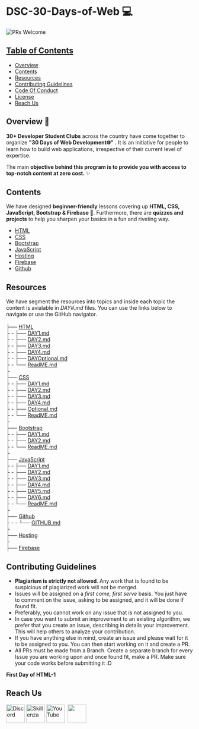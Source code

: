 # DSC-30-Days-of-Web 💻

 <img src="https://img.shields.io/badge/PRs-welcome-brightgreen.svg?style=for-the-badge" alt="PRs Welcome" /> <a href="https://github.com/30DaysofWebDEV/DSC-30-Days-of-Web/pulls" target="_blank">

<!-- TABLE OF CONTENTS -->
## Table of Contents

* [Overview](#overview)
* [Contents](#contents)
* [Resources](#resources)
* [Contributing Guidelines](#contributing-guidelines)
* [Code Of Conduct](#code-of-conduct)
* [License](#license)
* [Reach Us](#reach-us)


<!-- OVERVIEW -->
## Overview 📝

**30+ Developer Student Clubs**  across the country have come together to organize **"30 Days of Web Development🌐"** . 
It is an initiative for people to learn how to build web applications, irrespective of their current level of expertise.

The main **objective behind this program is to provide you with access to top-notch content at zero cost.** ✨


<!-- CONTENTS -->
## Contents

We have designed **beginner-friendly** lessons covering up **HTML, CSS, JavaScript, Bootstrap & Firebase 💛**. 
Furthermore, there are **quizzes and projects** to help you sharpen your basics in a fun and riveting way.

- [HTML](/HTML/ReadME.md)
- [CSS](/CSS/ReadME.md) 
- [Bootstrap](/Bootstrap/ReadME.md)
- [JavaScript](/JavaScript/ReadME.md)
- [Hosting](/Hosting/ReadME.md)
- [Firebase](/Firebase/ReadME.md)
- [Github](/Github/ReadME.md)



## Resources

We have segment the resources into topics and inside each topic the content is avialable in _DAY#.md_ files. You can use the links below to navigate or use the GitHub navigator.
<br>
<br>
├── [HTML](https://github.com/30DaysofWebDEV/DSC-30-Days-of-Web/tree/main/HTML)<br>
├ - ├── [DAY1.md](https://github.com/30DaysofWebDEV/DSC-30-Days-of-Web/blob/main/HTML/DAY1.md)<br>
├ - ├── [DAY2.md](https://github.com/30DaysofWebDEV/DSC-30-Days-of-Web/blob/main/HTML/DAY2.md)<br>
├ - ├── [DAY3.md](https://github.com/30DaysofWebDEV/DSC-30-Days-of-Web/blob/main/HTML/DAY3.md)<br>
├ - ├── [DAY4.md](https://github.com/30DaysofWebDEV/DSC-30-Days-of-Web/blob/main/HTML/DAY4.md)<br>
├ - ├── [DAYOptional.md](https://github.com/30DaysofWebDEV/DSC-30-Days-of-Web/blob/main/HTML/DAYOptional.md)<br>
├ - └── [ReadME.md](https://github.com/30DaysofWebDEV/DSC-30-Days-of-Web/blob/main/HTML/ReadME.md)<br>
├<br>
├── [CSS](https://github.com/30DaysofWebDEV/DSC-30-Days-of-Web/tree/main/CSS)<br>
├ - ├── [DAY1.md](https://github.com/30DaysofWebDEV/DSC-30-Days-of-Web/blob/main/CSS/DAY1.md)<br>
├ - ├── [DAY2.md](https://github.com/30DaysofWebDEV/DSC-30-Days-of-Web/blob/main/CSS/DAY2.md)<br>
├ - ├── [DAY3.md](https://github.com/30DaysofWebDEV/DSC-30-Days-of-Web/blob/main/CSS/DAY3.md)<br>
├ - ├── [DAY4.md](https://github.com/30DaysofWebDEV/DSC-30-Days-of-Web/blob/main/CSS/DAY4.md)<br>
├ - ├── [Optional.md](https://github.com/30DaysofWebDEV/DSC-30-Days-of-Web/blob/main/CSS/Optional.md)<br>
├ - └── [ReadME.md](https://github.com/30DaysofWebDEV/DSC-30-Days-of-Web/blob/main/CSS/ReadME.md)<br>
├<br>
├── [Bootstrap](https://github.com/30DaysofWebDEV/DSC-30-Days-of-Web/tree/main/CSS)<br>
├ - ├── [DAY1.md](https://github.com/30DaysofWebDEV/DSC-30-Days-of-Web/blob/main/Bootstrap/DAY1.md)<br>
├ - ├── [DAY2.md](https://github.com/30DaysofWebDEV/DSC-30-Days-of-Web/blob/main/Bootstrap/DAY2.md)<br>
├ - └── [ReadME.md](https://github.com/30DaysofWebDEV/DSC-30-Days-of-Web/blob/main/Bootstrap/ReadME.md)<br>
├<br>
├── [JavaScript](https://github.com/30DaysofWebDEV/DSC-30-Days-of-Web/tree/main/JavaScript)<br>
├ - ├── [DAY1.md](https://github.com/30DaysofWebDEV/DSC-30-Days-of-Web/blob/main/JavaScript/DAY1.md)<br>
├ - ├── [DAY2.md](https://github.com/30DaysofWebDEV/DSC-30-Days-of-Web/blob/main/JavaScript/DAY2.md)<br>
├ - ├── [DAY3.md](https://github.com/30DaysofWebDEV/DSC-30-Days-of-Web/blob/main/JavaScript/DAY3.md)<br>
├ - ├── [DAY4.md](https://github.com/30DaysofWebDEV/DSC-30-Days-of-Web/blob/main/JavaScript/DAY4.md)<br>
├ - ├── [DAY5.md](https://github.com/30DaysofWebDEV/DSC-30-Days-of-Web/blob/main/JavaScript/DAY5.md)<br>
├ - ├── [DAY6.md](https://github.com/30DaysofWebDEV/DSC-30-Days-of-Web/blob/main/JavaScript/DAY6.md)<br>
├ - └── [ReadME.md](https://github.com/30DaysofWebDEV/DSC-30-Days-of-Web/blob/main/JavaScript/ReadME.md)<br>
├<br>
├── [Github](https://github.com/30DaysofWebDEV/DSC-30-Days-of-Web/blob/main/Github)<br>
├ - - └── [GITHUB.md](https://github.com/30DaysofWebDEV/DSC-30-Days-of-Web/blob/main/Github/GITHUB.md)<br>
├<br>
├── [Hosting](https://github.com/30DaysofWebDEV/DSC-30-Days-of-Web/tree/main/Hosting)<br>
├<br>
├── [Firebase](https://github.com/30DaysofWebDEV/DSC-30-Days-of-Web/tree/main/Firebase)<br>


<!-- CONTRIBUTING GUIDELINES -->
## Contributing Guidelines

- **Plagiarism is strictly not allowed**. Any work that is found to be suspicious of plagiarized work will not be merged.
- Issues will be assigned on a _first come, first serve_ basis. You just have to comment on the issue, asking to be assigned, and it will be done if found fit.
- Preferably, you cannot work on any issue that is not assigned to you.
- In case you want to submit an improvement to an existing algorithm, we prefer that you create an issue, describing in details your improvement. This will help others to analyze your contribution. 
- If you have anything else in mind, create an issue and please wait for it to be assigned to you. You can then start working on it and create a PR.
- All PRs must be made from a Branch. Create a separate branch for every Issue you are working upon and once found fit, make a PR.
Make sure your code works before submitting it :D

<!-- pls add license and CoC here -->
**First Day of HTML-1**

<!-- Reach Us -->
## Reach Us
[<img src="https://www.freepnglogos.com/uploads/discord-logo-png/discord-icon-flat-style-available-svg-png-eps-10.png" alt="Discord" width=50 height=50 />](https://discord.com/invite/TCvEVb94p9)
[<img src="https://d2785ds9rd1e5d.cloudfront.net/img/community_skillenza_circle@2x.png" alt="Skillenza" width=50 height=50 />](https://skillenza.com/challenge/30daysofwebdev)
[<img src="https://cdn.iconscout.com/icon/free/png-256/youtube-85-226402.png" alt="YouTube" width=50 height=50/>](https://www.youtube.com/channel/UCUASJcVXk_rmmFiyGOW4Qkg)&nbsp;
<a href="mailto:30daysofwebdevelopment@gmail.com"><img src="https://image.flaticon.com/icons/png/512/281/281769.png" width=50 height=50/></a>
